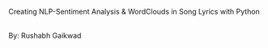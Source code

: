 <p> Creating NLP-Sentiment Analysis & WordClouds in Song Lyrics with Python</p>
<br>By: Rushabh Gaikwad<br>